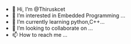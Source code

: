 - 👋 Hi, I’m @Thiruskcet
- 👀 I’m interested in Embedded Programming ...
- 🌱 I’m currently learning python,C++...
- 💞️ I’m looking to collaborate on ...
- 📫 How to reach me ...

<!---
Thiruskcet/Thiruskcet is a ✨ special ✨ repository because its `README.md` (this file) appears on your GitHub profile.
You can click the Preview link to take a look at your changes.
--->
